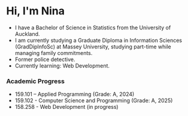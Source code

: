# Hi, I'm Nina 

- I have a Bachelor of Science in Statistics from the University of Auckland. 
- I am currently studying a Graduate Diploma in Information Sciences (GradDipInfoSc) at Massey University, studying part-time while managing family commitments.
- Former police detective. 
- Currently learning: Web Development.  

###  Academic Progress
- 159.101 – Applied Programming (Grade: A, 2024)
- 159.102 - Computer Science and Programming (Grade: A, 2025)
- 158.258 - Web Development (in progress)

